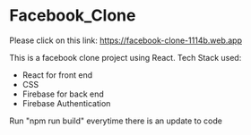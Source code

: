 # Facebook_Clone

Please click on this link:
https://facebook-clone-1114b.web.app

This is a facebook clone project using React.
Tech Stack used:

- React for front end
- CSS
- Firebase for back end
- Firebase Authentication


Run "npm run build" everytime there is an update to code